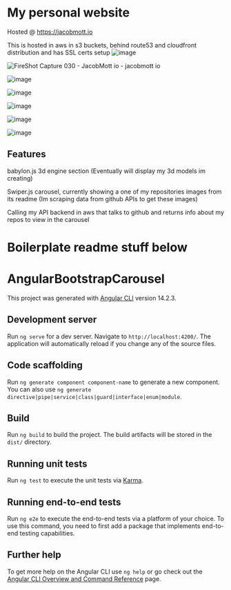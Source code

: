 

# My personal website

Hosted @ https://jacobmott.io

This is hosted in aws in s3 buckets, behind route53 and cloudfront distribution and has SSL certs setup 
![image](https://user-images.githubusercontent.com/3318539/194075523-e283eb4c-6b9e-4743-887b-f622139c24e6.png)


![FireShot Capture 030 - JacobMott io - jacobmott io](https://user-images.githubusercontent.com/3318539/193500644-8ce5c07d-7c4a-409e-8fbd-c80459d15efb.png)

![image](https://user-images.githubusercontent.com/3318539/193502169-6c17ffe4-2750-43bf-a47e-fa52b7237c78.png)

![image](https://user-images.githubusercontent.com/3318539/193500738-fa83e902-8cd0-4ea2-b020-83ab7ea6093a.png)


![image](https://user-images.githubusercontent.com/3318539/193500776-69a819d8-833c-4726-9c04-e219947e6d49.png)

![image](https://user-images.githubusercontent.com/3318539/193500799-6082c33e-1563-4769-93ef-85b7f867dde3.png)

![image](https://user-images.githubusercontent.com/3318539/193500833-40d42601-4918-4689-8544-b179ff6adfc6.png)



## Features

babylon.js 3d engine section (Eventually will display my 3d models im creating)

Swiper.js carousel, currently showing a one of my repositories images from its readme (Im scraping data from github APIs to get these images)

Calling my API backend in aws that talks to github and returns info about my repos to view in the carousel




# Boilerplate readme stuff below


# AngularBootstrapCarousel

This project was generated with [Angular CLI](https://github.com/angular/angular-cli) version 14.2.3.

## Development server

Run `ng serve` for a dev server. Navigate to `http://localhost:4200/`. The application will automatically reload if you change any of the source files.

## Code scaffolding

Run `ng generate component component-name` to generate a new component. You can also use `ng generate directive|pipe|service|class|guard|interface|enum|module`.

## Build

Run `ng build` to build the project. The build artifacts will be stored in the `dist/` directory.

## Running unit tests

Run `ng test` to execute the unit tests via [Karma](https://karma-runner.github.io).

## Running end-to-end tests

Run `ng e2e` to execute the end-to-end tests via a platform of your choice. To use this command, you need to first add a package that implements end-to-end testing capabilities.

## Further help

To get more help on the Angular CLI use `ng help` or go check out the [Angular CLI Overview and Command Reference](https://angular.io/cli) page.
